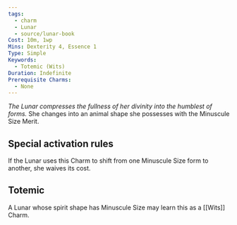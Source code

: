 ```yaml
---
tags:
  - charm
  - Lunar
  - source/lunar-book
Cost: 10m, 1wp
Mins: Dexterity 4, Essence 1
Type: Simple
Keywords:
  - Totemic (Wits)
Duration: Indefinite
Prerequisite Charms:
  - None
---
```

*The Lunar compresses the fullness of her divinity into the humblest of forms.*
She changes into an animal shape she possesses with the Minuscule Size Merit. 

## Special activation rules

If the Lunar uses this Charm to shift from one Minuscule Size form to another, she waives its cost. 
## Totemic 

A Lunar whose spirit shape has Minuscule Size may learn this as a [[Wits]] Charm.